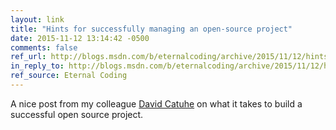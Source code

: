 ```yaml
---
layout: link
title: "Hints for successfully managing an open-source project"
date: 2015-11-12 13:14:42 -0500
comments: false
ref_url: http://blogs.msdn.com/b/eternalcoding/archive/2015/11/12/hints-for-successfully-managing-an-open-source-project.aspx
in_reply_to: http://blogs.msdn.com/b/eternalcoding/archive/2015/11/12/hints-for-successfully-managing-an-open-source-project.aspx
ref_source: Eternal Coding
---
```


A nice post from my colleague [David Catuhe](http://blogs.msdn.com/b/eternalcoding/) on what it takes to build a successful open source project.